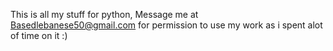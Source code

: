This is all my stuff for python, Message me at Basedlebanese50@gmail.com for permission to use my work as i spent alot of time on it :)
